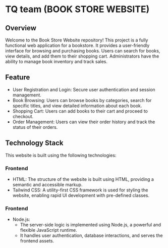 # TQ team (BOOK STORE WEBSITE)

## Overview 

Welcome to the Book Store Website repository! This project is a fully functional web application for a bookstore. It provides a user-friendly interface for browsing and purchasing books. Users can search for books, view details, and add them to their shopping cart. Administrators have the ability to manage book inventory and track sales.
## Feature

-  User Registration and Login: Secure user authentication and session management.
-  Book Browsing: Users can browse books by categories, search for specific titles, and view detailed information about each book.
-  Shopping Cart: Users can add books to their cart and proceed to checkout.
-  Order Management: Users can view their order history and track the status of their orders.

## Technology Stack
This website is built using the following technologies:
### Frontend
-  HTML: The structure of the website is built using HTML, providing a semantic and accessible markup.
-  Tailwind CSS: A utility-first CSS framework is used for styling the website, enabling rapid UI development with pre-defined classes.
### Frontend
-  Node.js:
   - The server-side logic is implemented using Node.js, a powerful and flexible JavaScript runtime.
   - It handles user authentication, database interactions, and serves the frontend assets.
